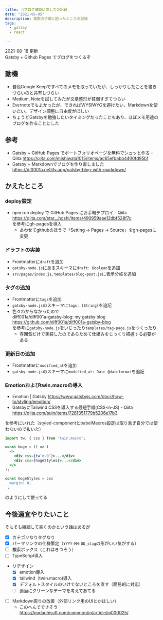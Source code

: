 ```yaml
---
title: 当ブログ構築に際しての記録
date: "2021-06-05"
description: 実際の手順と困ったところの記録
tags:
  - gatsby
  - react

---
```

2021-08-18 更新 \
Gatsby + Github Pages でブログをつくるぞ

## 動機
- 普段Google Keepですべてのメモを取っていたが、しっかりしたことを書きづらいのと共有しづらい
- Medium, Noteを試してみたが文章整形が貧弱すぎてつらい
- Evernoteでもよかったが、できればWYSIWYGを避けたい、Markdownを使いたい、デザイン調整に自由度がほしい
- ちょうどGatsbyを勉強したいタイミングだったこともあり、ほぼメモ用途のブログを作ることにした

## 参考
- Gatsby + GitHub Pages でポートフォリオページを無料でシュッと作る - Qiita https://qiita.com/mishiwata1015/items/ac65efbabb4400fd95bf
- Gatsby + Markdownでブログを作り直しました https://diff001a.netlify.app/gatsby-blog-with-markdown/

## かえたところ
### deploy設定
- npm run deploy で GitHub Pages にお手軽デプロイ - Qiita https://qiita.com/star__hoshi/items/490959aee12dbf528f7c \
を参考にgh-pagesを導入
  - あわせてgithubのほうで「Setting -> Pages -> Source」をgh-pagesに変更

### ドラフトの実装
- Frontmatterに`draft`を追加
- `gatsby-node.js`にあるスキーマに`draft: Boolean`を追加
- `src/pages/index.js`, `templates/blog-post.js`に表示分岐を追加

### タグの追加
- Frontmatterに`tags`を追加
- `gatsby-node.js`のスキーマに`tags: [String]`を追記
- 色々わからなかったので \
diff001a/diff001a-gatsby-blog: my gatsby blog https://github.com/diff001a/diff001a-gatsby-blog \
を参考に`gatsby-node.js`をいじったり`templates/tag-page.js`をつくったり
  - 雰囲気だけで実装したのであらためて仕組みをじっくり把握する必要がある

### 更新日の追加
- Frontmatterに`modified_at`を追加
- `gatsby-node.js`のスキーマに`modified_at: Date @dateformat`を追記

### Emotionおよびtwin.macroの導入
- Emotion | Gatsby https://www.gatsbyjs.com/docs/how-to/styling/emotion/
- GatsbyにTailwind CSSを導入する最短手順(CSS-in-JS) - Qiita https://qiita.com/suin/items/7281351779b5206e17b3

を参考にいれた（styled-componentとbabelMacros設定は取り急ぎ自分では使わないので抜いた）
```jsx
import tw, { css } from 'twin.macro';

const hoge = () => (
  <>
    <div css={tw`m-0`}>...</div>
    <div css={hogeStyles}>...</div>
  </>
);

const hogeStyles = css`
  margin: 0;
`;
```
のようにして使ってる

## 今後適宜やりたいこと
そもそも継続して書くのかという話はあるが

- [x] カテゴリなりタグなり
- [x] パーマリンクの仕様策定（`YYYY-MM-DD_slug`の形がいい気がする）
- [ ] 検索ボックス（これはきつそう）
- [ ] TypeScript導入
- リデザイン
  - [x] emotion導入
  - [x] tailwind（twin.macro)導入
  - [x] デフォルトスタイルのいけてないところを直す（簡易的に対応）
  - [ ] 適当にクリーンなテーマを考えてあてる
- [ ] Markdown周りの改善（外部リンク用のUIとかほしい）
  - このへんでできそう https://nodachisoft.com/common/jp/article/jp000025/